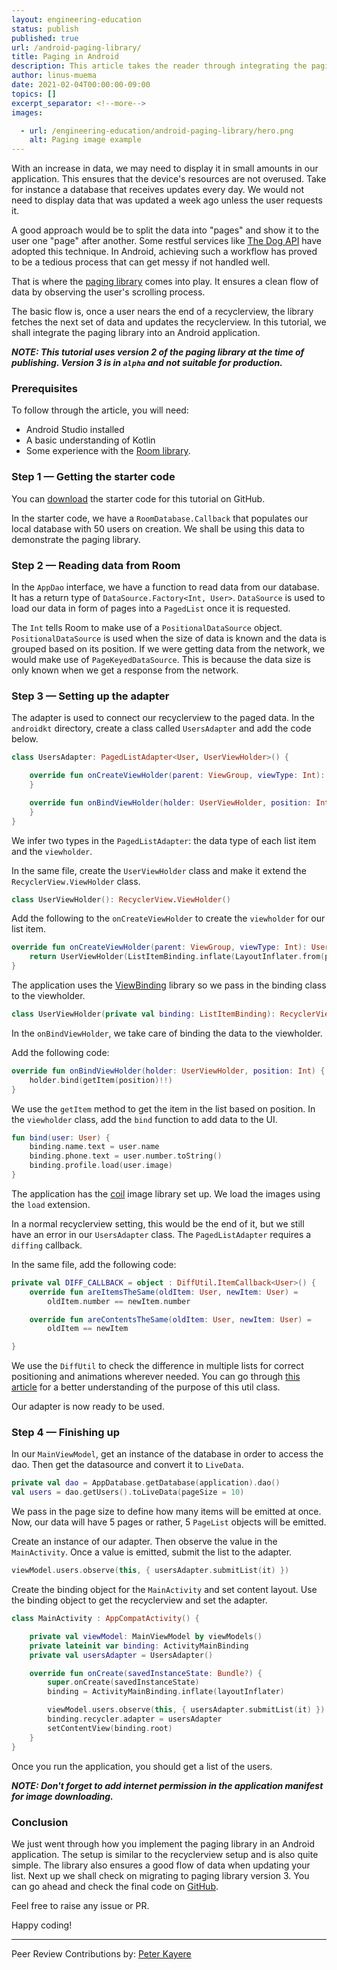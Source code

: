 ```yaml
---
layout: engineering-education
status: publish
published: true
url: /android-paging-library/
title: Paging in Android
description: This article takes the reader through integrating the paging library into an Android application. Paging library helps in fetching data in page sets rather than a single list.
author: linus-muema
date: 2021-02-04T00:00:00-09:00
topics: []
excerpt_separator: <!--more-->
images:

  - url: /engineering-education/android-paging-library/hero.png
    alt: Paging image example
---
```

With an increase in data, we may need to display it in small amounts in our application. This ensures that the device's resources are not overused. Take for instance a database that receives updates every day. We would not need to display data that was updated a week ago unless the user requests it. 
<!--more-->
A good approach would be to split the data into "pages" and show it to the user one "page" after another. Some restful services like [The Dog API](https://docs.thedogapi.com/) have adopted this technique. In Android, achieving such a workflow has proved to be a tedious process that can get messy if not handled well. 

That is where the [paging library](https://developer.android.com/topic/libraries/architecture/paging) comes into play. It ensures a clean flow of data by observing the user's scrolling process. 

The basic flow is, once a user nears the end of a recyclerview, the library fetches the next set of data and updates the recyclerview. In this tutorial, we shall integrate the paging library into an Android application.

***NOTE: This tutorial uses version 2 of the paging library at the time of publishing. Version 3 is in `alpha` and not suitable for production.***

### Prerequisites
To follow through the article, you will need:
- Android Studio installed
- A basic understanding of Kotlin
- Some experience with the [Room library](/introduction-to-room-db).

### Step 1 — Getting the starter code
You can [download](https://github.com/LinusMuema/kotlin/archive/54d55dbdda3afd9d166e765a3f8107eee2745954.zip) the starter code for this tutorial on GitHub.

In the starter code, we have a `RoomDatabase.Callback` that populates our local database with 50 users on creation. We shall be using this data to demonstrate the paging library.

### Step 2 — Reading data from Room
In the `AppDao` interface, we have a function to read data from our database. It has a return type of `DataSource.Factory<Int, User>`. `DataSource` is used to load our data in form of pages into a `PagedList` once it is requested.

The `Int` tells Room to make use of a `PositionalDataSource` object. `PositionalDataSource` is used when the size of data is known and the data is grouped based on its position. If we were getting data from the network, we would make use of `PageKeyedDataSource`. This is because the data size is only known when we get a response from the network.

### Step 3 — Setting up the adapter
The adapter is used to connect our recyclerview to the paged data. In the `androidkt` directory, create a class called `UsersAdapter` and add the code below.

```kotlin
class UsersAdapter: PagedListAdapter<User, UserViewHolder>() {

    override fun onCreateViewHolder(parent: ViewGroup, viewType: Int): UserViewHolder {
    }

    override fun onBindViewHolder(holder: UserViewHolder, position: Int) {
    }
}
```

We infer two types in the `PagedListAdapter`: the data type of each list item and the `viewholder`.

In the same file, create the `UserViewHolder` class and make it extend the `RecyclerView.ViewHolder` class.

```kotlin
class UserViewHolder(): RecyclerView.ViewHolder()
```

Add the following to the `onCreateViewHolder` to create the `viewholder` for our list item.

```kotlin
override fun onCreateViewHolder(parent: ViewGroup, viewType: Int): UserViewHolder {
    return UserViewHolder(ListItemBinding.inflate(LayoutInflater.from(parent.context), parent, false))
}
```

The application uses the [ViewBinding](https://developer.android.com/topic/libraries/view-binding) library so we pass in the binding class to the viewholder.

```kotlin
class UserViewHolder(private val binding: ListItemBinding): RecyclerView.ViewHolder(binding.root)
```

In the `onBindViewHolder`, we take care of binding the data to the viewholder. 

Add the following code:

```kotlin
override fun onBindViewHolder(holder: UserViewHolder, position: Int) {
    holder.bind(getItem(position)!!)
}
```

We use the `getItem` method to get the item in the list based on position. In the `viewholder` class, add the `bind` function to add data to the UI.

```kotlin
fun bind(user: User) {
    binding.name.text = user.name
    binding.phone.text = user.number.toString()
    binding.profile.load(user.image)
}
```

The application has the [coil](https://github.com/coil-kt/coil) image library set up. We load the images using the `load` extension.

In a normal recyclerview setting, this would be the end of it, but we still have an error in our `UsersAdapter` class. The `PagedListAdapter` requires a `diffing` callback.

In the same file, add the following code:

```kotlin
private val DIFF_CALLBACK = object : DiffUtil.ItemCallback<User>() {
    override fun areItemsTheSame(oldItem: User, newItem: User) =
        oldItem.number == newItem.number

    override fun areContentsTheSame(oldItem: User, newItem: User) =
        oldItem == newItem

}
```

We use the `DiffUtil` to check the difference in multiple lists for correct positioning and animations wherever needed. You can go through [this article](https://medium.com/@sienatime/investigating-pagedlistadapter-performance-and-diffutil-970a20285a24) for a better understanding of the purpose of this util class.

Our adapter is now ready to be used.

### Step 4 — Finishing up
In our `MainViewModel`, get an instance of the database in order to access the dao. Then get the datasource and convert it to `LiveData`.

```kotlin
private val dao = AppDatabase.getDatabase(application).dao()
val users = dao.getUsers().toLiveData(pageSize = 10)
```

We pass in the page size to define how many items will be emitted at once. Now, our data will have 5 pages or rather, 5 `PageList` objects will be emitted.

Create an instance of our adapter. Then observe the value in the `MainActivity`. Once a value is emitted, submit the list to the adapter.

```kotlin
viewModel.users.observe(this, { usersAdapter.submitList(it) })
```

Create the binding object for the `MainActivity` and set content layout. Use the binding object to get the recyclerview and set the adapter.

```kotlin
class MainActivity : AppCompatActivity() {

    private val viewModel: MainViewModel by viewModels()
    private lateinit var binding: ActivityMainBinding
    private val usersAdapter = UsersAdapter()

    override fun onCreate(savedInstanceState: Bundle?) {
        super.onCreate(savedInstanceState)
        binding = ActivityMainBinding.inflate(layoutInflater)

        viewModel.users.observe(this, { usersAdapter.submitList(it) })
        binding.recycler.adapter = usersAdapter
        setContentView(binding.root)
    }
}
```

Once you run the application, you should get a list of the users.

***NOTE: Don't forget to add internet permission in the application manifest for image downloading.***

### Conclusion
We just went through how you implement the paging library in an Android application. The setup is similar to the recyclerview setup and is also quite simple. The library also ensures a good flow of data when updating your list. Next up we shall check on migrating to paging library version 3. You can go ahead and check the final code on [GitHub](https://github.com/LinusMuema/kotlin/tree/paging-2). 

Feel free to raise any issue or PR.

Happy coding!

---
Peer Review Contributions by: [Peter Kayere](/authors/peter-kayere/)
